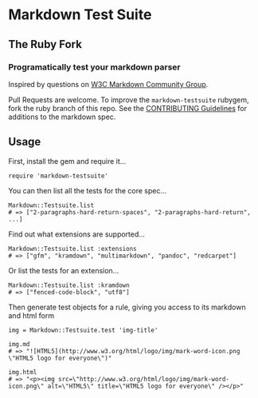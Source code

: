 # Markdown Test Suite

## The Ruby Fork

### Programatically test your markdown parser

Inspired by questions on [W3C Markdown Community Group](http://www.w3.org/community/markdown).

Pull Requests are welcome. To improve the `markdown-testsuite` rubygem, fork the ruby branch of this repo. See the [CONTRIBUTING Guidelines](https://github.com/karlcow/markdown-testsuite/blob/master/CONTRIBUTING.md) for additions to the markdown spec.

## Usage

First, install the gem and require it...

    require 'markdown-testsuite'

You can then list all the tests for the core spec...

    Markdown::Testsuite.list
    # => ["2-paragraphs-hard-return-spaces", "2-paragraphs-hard-return", ...]
    
Find out what extensions are supported...

    Markdown::Testsuite.list :extensions
    # => ["gfm", "kramdown", "multimarkdown", "pandoc", "redcarpet"]
    
Or list the tests for an extension...

    Markdown::Testsuite.list :kramdown
    # => ["fenced-code-block", "utf8"]
    
Then generate test objects for a rule, giving you access to its markdown and html form

    img = Markdown::Testsuite.test 'img-title'
    
    img.md
    # => "![HTML5](http://www.w3.org/html/logo/img/mark-word-icon.png \"HTML5 logo for everyone\")"
    
    img.html
    # => "<p><img src=\"http://www.w3.org/html/logo/img/mark-word-icon.png\" alt=\"HTML5\" title=\"HTML5 logo for everyone\" /></p>"